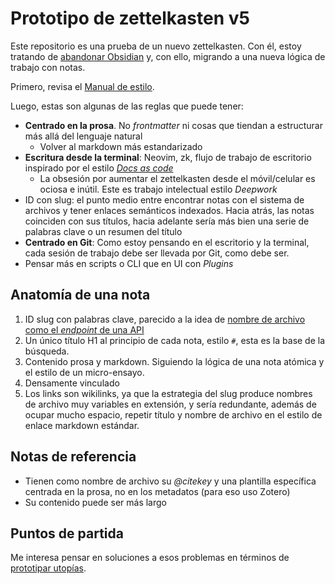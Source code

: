 # Prototipo de zettelkasten v5

Este repositorio es una prueba de un nuevo zettelkasten. Con él, estoy tratando de [abandonar Obsidian](https://sabhz.com/diciendo-adios-a-obsidian) y, con ello, migrando a una nueva lógica de trabajo con notas.

Primero, revisa el [Manual de estilo](manual-de-estilo.md).

Luego, estas son algunas de las reglas que puede tener:

- **Centrado en la prosa**. No *frontmatter* ni cosas que tiendan a estructurar más allá del lenguaje natural
    - Volver al markdown más estandarizado
- **Escritura desde la terminal**: Neovim, zk, flujo de trabajo de escritorio inspirado por el estilo [*Docs as code*](https://www.writethedocs.org/guide/docs-as-code/)
    - La obsesión por aumentar el zettelkasten desde el móvil/celular es ociosa e inútil. Este es trabajo intelectual estilo *Deepwork*
- ID con slug: el punto medio entre encontrar notas con el sistema de archivos y tener enlaces semánticos indexados. Hacia atrás, las notas coinciden con sus títulos, hacia adelante sería más bien una serie de palabras clave o un resumen del título
- **Centrado en Git**: Como estoy pensando en el escritorio y la terminal, cada sesión de trabajo debe ser llevada por Git, como debe ser.
- Pensar más en scripts o CLI que en UI con *Plugins*

## Anatomía de una nota

1. ID slug con palabras clave, parecido a la idea de [nombre de archivo como el *endpoint* de una API](https://notes.andymatuschak.org/Evergreen_note_titles_are_like_APIs)
2. Un único título H1 al principio de cada nota, estilo `#`, esta es la base de la búsqueda.
3. Contenido prosa y markdown. Siguiendo la lógica de una nota atómica y el estilo de un micro-ensayo.
4. Densamente vinculado
5. Los links son wikilinks, ya que la estrategia del slug produce nombres de archivo muy variables en extensión, y sería redundante, además de ocupar mucho espacio, repetir título y nombre de archivo en el estilo de enlace markdown estándar.

## Notas de referencia

- Tienen como nombre de archivo su *@citekey* y una plantilla específica centrada en la prosa, no en los metadatos (para eso uso Zotero)
- Su contenido puede ser más largo

## Puntos de partida

Me interesa pensar en soluciones a esos problemas en términos de [prototipar utopías](./notas/prototipar-utopias.md).


